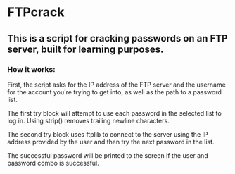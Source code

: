 # FTPcrack

## This is a script for cracking passwords on an FTP server, built for learning purposes.

### How it works:

First, the script asks for the IP address of the FTP server and the username for the account you're trying to get into, as well as the path to a password list.

The first try block will attempt to use each password in the selected list to log in. Using strip() removes trailing newline characters.

The second try block uses ftplib to connect to the server using the IP address provided by the user and then try the next password in the list.

The successful password will be printed to the screen if the user and password combo is successful.